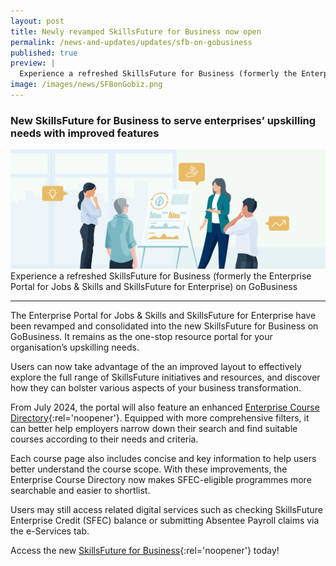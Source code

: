 ```yaml
---
layout: post
title: Newly revamped SkillsFuture for Business now open
permalink: /news-and-updates/updates/sfb-on-gobusiness
published: true
preview: |
  Experience a refreshed SkillsFuture for Business (formerly the Enterprise Portal for Jobs & Skills and SkillsFuture for Enterprise) on GoBusiness 
image: /images/news/SFBonGobiz.png
---
```


### New SkillsFuture for Business to serve enterprises’ upskilling needs with improved features

![](/images/news/SFBonGobiz.png)
Experience a refreshed SkillsFuture for Business (formerly the Enterprise Portal for Jobs & Skills and SkillsFuture for Enterprise) on GoBusiness 

---

The Enterprise Portal for Jobs & Skills and SkillsFuture for Enterprise have been revamped and consolidated into the new SkillsFuture for Business on GoBusiness. It remains as the  one-stop resource portal for your organisation’s upskilling needs.
 
Users can now take advantage of the an improved layout to  effectively explore the full range of SkillsFuture initiatives and resources, and discover how they can bolster various aspects of your business transformation.  

From July 2024, the portal will also feature an enhanced [Enterprise Course Directory](https://skillsfuture.gobusiness.gov.sg/course-directory/search){:rel='noopener'}. Equipped with more comprehensive filters, it can better help employers narrow down their search and find suitable courses according to their needs and criteria.

Each course page also includes concise and key information to help users better understand the course scope. With these improvements, the Enterprise Course Directory now makes SFEC-eligible programmes more searchable and easier to shortlist.

Users may still access related digital services such as checking SkillsFuture Enterprise Credit (SFEC) balance or  submitting Absentee Payroll claims via the e-Services tab.  

Access the new [SkillsFuture for Business](https://skillsfuture.gobusiness.gov.sg/){:rel='noopener'} today! 